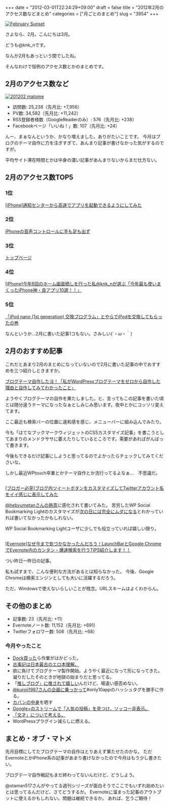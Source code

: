 +++
date = "2012-03-01T22:24:29+09:00"
draft = false
title = "2012年2月のアクセス数などまとめ"
categories = ["月ごとのまとめ"]
slug = "3954"
+++

<a href="http://www.flickr.com/photos/46018179@N00/376817316/" title="February Sunset by leppre, on Flickr" target="_blank"><img class="flickr_photo" src="http://farm1.static.flickr.com/98/376817316_da8546de98_z.jpg" alt="February Sunset" /></a>


さよなら、2月。こんにちは3月。

どうも@knk_nです。

なんか2月もあっという間でしたね。

そんなわけで恒例のアクセス数とかのまとめです。<!--more--><h2>2月のアクセス数など</h2>

<a href="http://knk-n.com/wp-content/uploads/2012/03/201202_matome.jpg" title="201202 matome"><img src="http://knk-n.com/wp-content/uploads/2012/03/201202_matome.jpg" alt="201202 matome" title="201202_matome.jpg" /></a>

<ul>
<li>訪問数: 25,238（先月比: +7,956）</li>
<li>PV数: 34,582（先月比: +11,242）</li>
<li>RSS登録者様数（GoogleReaderのみ）: 576（先月比: +238）</li>
<li>Facebookページ「いいね！」数: 107（先月比: +24）</li>
</ul>

んー、まぁなんというか、かなり増えました。ありがたいことです。
今月はブログのテーマ自作に力を注ぎすぎて、あんまり記事が書けなかった気がするのですが。

平均サイト滞在時間とかは中身の濃い記事があんまりないからまだ仕方ない。

<h2>2月のアクセス数TOP5</h2>
<h3>1位</h3>
<p><a href="http://knk-n.com/2011/12/15/notification-center/" target="_blank">[iPhone]通知センターから高速でアプリを起動できるようにしてみた</a><script type="text/javascript">var url="http://knk-n.com/2011/12/15/notification-center/";</script><script src="http://api.b.st-hatena.com/entry.count?url=http://knk-n.com/2011/12/15/notification-center/&callback=hatebTxt"></script></p>

<h3>2位</h3>
<p><a href="http://knk-n.com/2011/07/10/voice-control/" target="_blank">iPhoneの音声コントロールに手も足も出ず</a><script type="text/javascript">var url="http://knk-n.com/2011/07/10/voice-control/";</script><script src="http://api.b.st-hatena.com/entry.count?url=http://knk-n.com/2011/07/10/voice-control/&callback=hatebTxt"></script></p>

<h3>3位</h3>
<p><a href="http://knk-n.com/" target="_blank">トップページ</a><script type="text/javascript">var url="http://knk-n.com/";</script><script src="http://api.b.st-hatena.com/entry.count?url=http://knk-n.com/&callback=hatebTxt"></script></p>


<h3>4位</h3>
<p><a href="http://knk-n.com/2011/12/31/2011most-used-app/" target="_blank">[iPhone]今年6回のホーム画面晒しを行った私@knk_nが選ぶ「今年最も使いまくったiPhone神・良アプリ10選！！」</a><script type="text/javascript">var url="http://knk-n.com/2011/12/31/2011most-used-app/";</script><script src="http://api.b.st-hatena.com/entry.count?url=http://knk-n.com/2011/12/31/2011most-used-app/&callback=hatebTxt"></script></p>

<h3>5位</h3>
<p><a href="http://knk-n.com/2012/01/05/see_you_ipod-nano-1st/" target="_blank">「iPod nano (1st generation) 交換プログラム」とやらでiPodを交換してもらったの巻</a><script type="text/javascript">var url="http://knk-n.com/2012/01/05/see_you_ipod-nano-1st/";</script><script src="http://api.b.st-hatena.com/entry.count?url=http://knk-n.com/2012/01/05/see_you_ipod-nano-1st/&callback=hatebTxt"></script></p>

なんというか…2月に書いた記事1コもない。さみしい(´・ω・｀)

<h2>2月のおすすめ記事</h2>
これだとあまり2月のまとめになっていないので2月に書いた記事の中でおすすめを三つ紹介しときますか。

<p><a href="http://knk-n.com/2012/02/09/making_myblogtheme/" target="_blank">ブログテーマ自作したヨ！「私がWordPressブログテーマをゼロから自作した理由と自作してみてわかったこと」</a><script type="text/javascript">var url="http://knk-n.com/2012/02/09/making_myblogtheme/";</script><script src="http://api.b.st-hatena.com/entry.count?url=http://knk-n.com/2012/02/09/making_myblogtheme/&callback=hatebTxt"></script></p>
ようやくブログテーマの自作を果たしました。と、言ってもこの記事を書いた頃とは随分違うテーマになったなぁとしみじみ思います。夜中とかにコッソリ変えてます。

ここ最近も検索バーの位置に違和感を感じ、メニューバーに組み込んでみたり。

今も「はてなブックマークウィジェットのCSSカスタマイズ記事」を書こうとしてあまりのメンドクササに萎えたりしているところです。需要があればがんばって書きます。

今後もできるだけ記事にしようと思ってるのでよかったらチェックしてみてくださいな。

しかし最近WPtouch卒業とかテーマ自作とか流行ってるよなぁ…　不思議だ。

<p style="margin-top: 2em;"></p>

<p><a href="http://knk-n.com/2012/02/24/tweetbutton_customize/" target="_blank">[ブロガー必見]ブログ内ツイートボタンをカスタマイズしてTwitterアカウント名をイイ感じに表示してみた</a><script type="text/javascript">var url="http://knk-n.com/2012/02/24/tweetbutton_customize/";</script><script src="http://api.b.st-hatena.com/entry.count?url=http://knk-n.com/2012/02/24/tweetbutton_customize/&callback=hatebTxt"></script></p>

<a href="http://d.hatena.ne.jp/hebyumetan/20120224/1330027918" target="_blank">@hebyumetanさんの熱意</a>に感化されて書いてみた。
苦労したWP Social Bookmarking Lightのカスタマイズが<a href="http://knk-n.com/2012/02/26/goodbye_wp-social-bookmarking-light/" target="_blank">次の日には完全にムダになる</a>とわかっていれば書いてなかったかもしれない。

WP Social Bookmarking Lightユーザに少しでも役立っていれば嬉しい限り。

<p style="margin-top: 2em;"></p>

<p><a href="http://knk-n.com/2012/02/29/evernote_how_to_search_fast/" target="_blank">[Evernote]なぜ今まで気づかなかったんだろう！LaunchBarとGoogle ChromeでEvernote内のカンタン・爆速検索を行うTIPS紹介します！！</a><script type="text/javascript">var url="http://knk-n.com/2012/02/29/evernote_how_to_search_fast/";</script><script src="http://api.b.st-hatena.com/entry.count?url=http://knk-n.com/2012/02/29/evernote_how_to_search_fast/&callback=hatebTxt"></script></p>
つい昨日一昨日の記事。

私も試すまで、こんな便利な方法があるとは知らなかった。
今後、Google Chromeは検索エンジンとしても大いに活躍するだろう。

ただ、Windowsで使えないらしいことが残念。URLスキームはよくわからん。

<h2>その他のまとめ</h2>
<ul>
<li>記事数: 23（先月比: +11）</li>
<li>Evernoteノート数: 11,152（先月比: +691）</li>
<li>Twitterフォロワー数: 506（先月比: +68）</li>
</ul>

<h3>今月やったこと</h3>
<ul>
<li><a href="http://knk-n.com/2012/02/01/iphone_dock/" target="_blank">Dock買った</a>ら作業がはかどった。</li>
<li><a href="http://knk-n.com/2012/02/02/kojiki/" target="_blank">古事記は日本最古のエロ本理解。</a></li>
<li>欲に負けてブログテーマ製作開始。ようやく最近になって形になってきた。凝りだしたそのときが地獄の始まりだと思ってる。</li>
<li>「<a href="http://www.ashi-tano.jp/?p=2354" target="_blank">推しブログ」に推されて嬉しい</a>んだけど、場違い感否めない。</li>
<li><a href="http://knk-n.com/2012/02/20/only10app/" target="_blank">@kuroji1987さんの企画に乗っかって</a>#only10appのハッシュタグを勝手に作る。</li>
<li><a href="http://knk-n.com/2012/02/22/bag_contents/" target="_blank">カバンの中身</a>を晒す</li>
<li><a href="http://knk-n.com/2012/02/24/google-plus_-invisible_popular-entry/" target="_blank">Google+のストリームで「人気の投稿」を見つけ、ソッコー非表示。</a></li>
<li><a href="http://knk-n.com/2012/02/26/literary_blog_style/" target="_blank">「文才」について考える。</a></li>
<li>WordPressプラグイン減らしに燃える。</li>
</ul>

<h2>まとめ・オブ・マトメ</h2>
先月目標にしてたブログテーマの自作はとりあえず果たせたのかな。
ただEvernoteとかiPhone系の記事があまり書けなかったので今月はもう少し書きたい。

ブログテーマ自作戦記もまだ終わってないんだけど、どうしよう。

@otaman517さんがやってる週刊シリーズが面白そうでここでもいずれ始めたいとは思ってるんだけど、さてどうするか。
Evernoteに溜まった記事のアウトプットに使えるかもしれない。問題は継続できるか。
あれば、乞うご期待！
